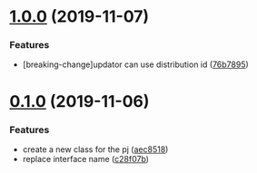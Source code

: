 <a name="1.0.0"></a>
# [1.0.0](https://github.com/hideokamoto/cloudfront-updator/compare/v0.1.0...v1.0.0) (2019-11-07)


### Features

* [breaking-change]updator can use distribution id ([76b7895](https://github.com/hideokamoto/cloudfront-updator/commit/76b7895))



<a name="0.1.0"></a>
# [0.1.0](https://github.com/hideokamoto/cloudfront-updator/compare/aec8518...v0.1.0) (2019-11-06)


### Features

* create a new class for the pj ([aec8518](https://github.com/hideokamoto/cloudfront-updator/commit/aec8518))
* replace interface name ([c28f07b](https://github.com/hideokamoto/cloudfront-updator/commit/c28f07b))



